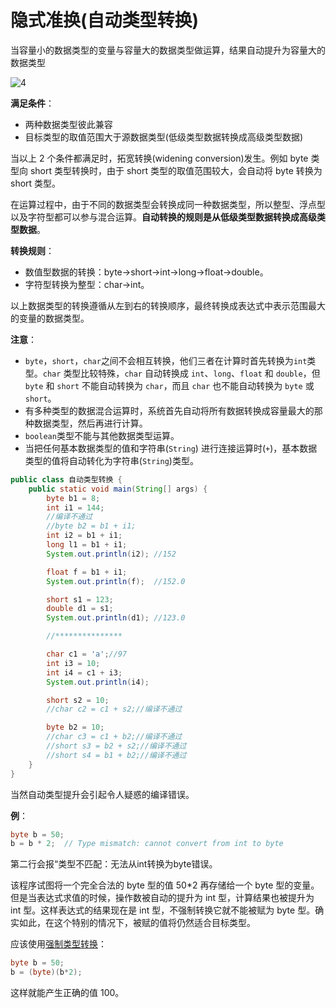 # 隐式准换(自动类型转换)

当容量小的数据类型的变量与容量大的数据类型做运算，结果自动提升为容量大的数据类型

![4](https://cdn.jsdelivr.net/gh/letengzz/Two-C@main/img/Java/4.png)

**满足条件**：

- 两种数据类型彼此兼容
- 目标类型的取值范围大于源数据类型(低级类型数据转换成高级类型数据)

当以上 2 个条件都满足时，拓宽转换(widening conversion)发生。例如 byte 类型向 short 类型转换时，由于 short 类型的取值范围较大，会自动将 byte 转换为 short 类型。

在运算过程中，由于不同的数据类型会转换成同一种数据类型，所以整型、浮点型以及字符型都可以参与混合运算。**自动转换的规则是从低级类型数据转换成高级类型数据**。

**转换规则**：

- 数值型数据的转换：byte→short→int→long→float→double。
- 字符型转换为整型：char→int。

以上数据类型的转换遵循从左到右的转换顺序，最终转换成表达式中表示范围最大的变量的数据类型。

**注意**：

- `byte`，`short`，`char`之间不会相互转换，他们三者在计算时首先转换为`int`类型。`char` 类型比较特殊，`char` 自动转换成 `int`、`long`、`float` 和 `double`，但 `byte` 和 `short` 不能自动转换为 `char`，而且 `char` 也不能自动转换为 `byte` 或 `short`。
- 有多种类型的数据混合运算时，系统首先自动将所有数据转换成容量最大的那种数据类型，然后再进行计算。
- `boolean`类型不能与其他数据类型运算。
- 当把任何基本数据类型的值和字符串(`String`) 进行连接运算时(`+`)，基本数据类型的值将自动转化为字符串(`String`)类型。

```java
public class 自动类型转换 {
    public static void main(String[] args) {
        byte b1 = 8;
        int i1 = 144;
        //编译不通过
        //byte b2 = b1 + i1;
        int i2 = b1 + i1;
        long l1 = b1 + i1;
        System.out.println(i2); //152

        float f = b1 + i1;
        System.out.println(f);  //152.0

        short s1 = 123;
        double d1 = s1;
        System.out.println(d1); //123.0

        //***************

        char c1 = 'a';//97
        int i3 = 10;
        int i4 = c1 + i3;
        System.out.println(i4);

        short s2 = 10;
        //char c2 = c1 + s2;//编译不通过

        byte b2 = 10;
        //char c3 = c1 + b2;//编译不通过
        //short s3 = b2 + s2;//编译不通过
        //short s4 = b1 + b2;//编译不通过
    }
}
```

当然自动类型提升会引起令人疑惑的编译错误。

**例**：

```java
byte b = 50;
b = b * 2;  // Type mismatch: cannot convert from int to byte
```

第二行会报“类型不匹配：无法从int转换为byte错误。

该程序试图将一个完全合法的 byte 型的值 50*2 再存储给一个 byte 型的变量。但是当表达式求值的时候，操作数被自动的提升为 int 型，计算结果也被提升为 int 型。这样表达式的结果现在是 int 型，不强制转换它就不能被赋为 byte 型。确实如此，在这个特别的情况下，被赋的值将仍然适合目标类型。

应该使用[强制类型转换](type_cast.md)：

```java
byte b = 50;
b = (byte)(b*2);
```

这样就能产生正确的值 100。

